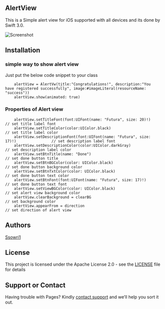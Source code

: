 

## AlertView

This is a Simple alert view for iOS supported with all devices and its done by Swift 3.0.

![Screenshot](https://github.com/ssowri1/AlertView/blob/master/Screeshot.gif?raw=true)


## Installation

### simple way to show alert view

Just put the below code snippet to your class

        alertView = AlertVw(title:"Congratulations!", description:"You have registered successfully", image:#imageLiteral(resourceName: "success"))
        alertView.show(animated: true)
        
### Properties of Alert view

        alertView.setTitleFont(font:UIFont(name: "Futura", size: 20)!)                      // set title label font
        alertView.setTitleColor(color:UIColor.black)                                        // set title label color
        alertView.setDescriptionFont(font:UIFont(name: "Futura", size: 17)!)                // set description label font
        alertView.setDescriptionColor(color:UIColor.darkGray)                               // set description label color
        alertView.setBtnTitle(name: "Done")                                                 // set done button title
        alertView.setBtnBGColor(color: UIColor.black)                                       // set done button background color
        alertView.setBtnTxtColor(color: UIColor.black)                                      // set done button text color
        alertView.setBtnFont(font:UIFont(name: "Futura", size: 17)!)                        // set done button text font
        alertView.setViewBGColor(color: UIColor.black)                                      // set alert view background color
        alertView.clearBackground = clearBG                                                 // set background color
        alertView.appearFrom = direction                                                    // set direction of alert view

## Authors

[Ssowri1](https://github.com/ssowri1)

## License

This project is licensed under the Apache License 2.0 - see the [LICENSE](LICENSE) file for details

## Support or Contact

Having trouble with Pages? Kindly [contact support](https://github.com/contact) and we’ll help you sort it out.
